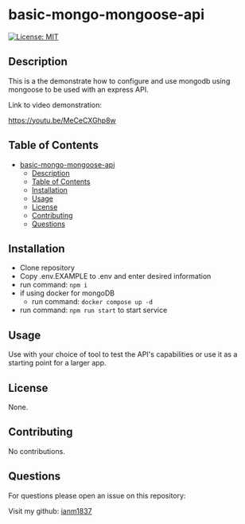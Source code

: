 # basic-mongo-mongoose-api

[![License: MIT](https://img.shields.io/badge/License-MIT-yellow.svg)](https://opensource.org/licenses/MIT)

## Description

This is a the demonstrate how to configure and use mongodb using mongoose to be used with an express API.

Link to video demonstration: 

https://youtu.be/MeCeCXGhp8w


## Table of Contents

- [basic-mongo-mongoose-api](#basic-mongo-mongoose-api)
  - [Description](#description)
  - [Table of Contents](#table-of-contents)
  - [Installation](#installation)
  - [Usage](#usage)
  - [License](#license)
  - [Contributing](#contributing)
  - [Questions](#questions)

## Installation

- Clone repository
- Copy .env.EXAMPLE to .env and enter desired information
- run command: `npm i`
- if using docker for mongoDB
  - run command: `docker compose up -d`
- run command: `npm run start` to start service

## Usage

Use with your choice of tool to test the API's capabilities or use it as a starting point for a larger app.

## License

None.

## Contributing

No contributions.

## Questions

For questions please open an issue on this repository:

Visit my github: [ianm1837](https://www.github.com/ianm1837)
